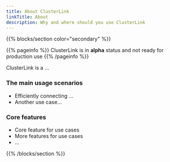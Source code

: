 ```yaml
---
title: About ClusterLink
linkTitle: About
description: Why and where should you use ClusterLink
---
```


{{% blocks/section color="secondary" %}}

{{% pageinfo %}}
ClusterLink is in **alpha** status and not ready for production use
{{% /pageinfo %}}

ClusterLink is a ...

### The main usage scenarios

* Efficiently connecting ...
* Another use case...

### Core features

* Core feature for use cases
* More features for use cases
* ...

{{% /blocks/section %}}
